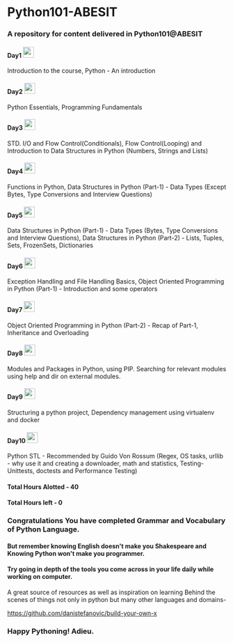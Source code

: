 # Python101-ABESIT
### A repository for content delivered in Python101@ABESIT

#### Day1 <img src="https://cdn3.iconfinder.com/data/icons/simple-web-navigation/165/tick-512.png" width="25" height="25"/>
Introduction to the course, Python - An introduction

#### Day2 <img src="https://cdn3.iconfinder.com/data/icons/simple-web-navigation/165/tick-512.png" width="25" height="25"/>
Python Essentials, Programming Fundamentals

#### Day3 <img src="https://cdn3.iconfinder.com/data/icons/simple-web-navigation/165/tick-512.png" width="25" height="25"/>
STD. I/O and Flow Control(Conditionals), Flow Control(Looping) and Introduction to Data Structures in Python (Numbers, Strings and Lists)

#### Day4 <img src="https://cdn3.iconfinder.com/data/icons/simple-web-navigation/165/tick-512.png" width="25" height="25"/>
Functions in Python, Data Structures in Python (Part-1) - Data Types (Except Bytes, Type Conversions and Interview Questions)

#### Day5 <img src="https://cdn3.iconfinder.com/data/icons/simple-web-navigation/165/tick-512.png" width="25" height="25"/>
Data Structures in Python (Part-1) - Data Types (Bytes, Type Conversions and Interview Questions), Data Structures in Python (Part-2) - Lists, Tuples, Sets, FrozenSets, Dictionaries

#### Day6 <img src="https://cdn3.iconfinder.com/data/icons/simple-web-navigation/165/tick-512.png" width="25" height="25"/>
Exception Handling and File Handling Basics, Object Oriented Programming in Python (Part-1) - Introduction and some operators 

#### Day7 <img src="https://cdn3.iconfinder.com/data/icons/simple-web-navigation/165/tick-512.png" width="25" height="25"/>
Object Oriented Programming in Python (Part-2) - Recap of Part-1, Inheritance and Overloading 

#### Day8 <img src="https://cdn3.iconfinder.com/data/icons/simple-web-navigation/165/tick-512.png" width="25" height="25"/>
Modules and Packages in Python, using PIP. Searching for relevant modules using help and dir on external modules.

#### Day9 <img src="https://cdn3.iconfinder.com/data/icons/simple-web-navigation/165/tick-512.png" width="25" height="25"/>
Structuring a python project, Dependency management using virtualenv and docker

#### Day10 <img src="https://cdn3.iconfinder.com/data/icons/simple-web-navigation/165/tick-512.png" width="25" height="25"/>
Python STL - Recommended by Guido Von Rossum (Regex, OS tasks, urllib - why use it and creating a downloader, math and statistics, Testing- Unittests, doctests and Performance Testing)


#### Total Hours Alotted - 40
#### Total Hours left - 0

### Congratulations You have completed Grammar and Vocabulary of Python Language.
#### But remember knowing English doesn't make you Shakespeare and Knowing Python won't make you programmer.
#### Try going in depth of the tools you come across in your life daily while working on computer.

A great source of resources as well as inspiration on learning Behind the scenes of things not only in python but many other languages and domains-

https://github.com/danistefanovic/build-your-own-x


### Happy Pythoning! Adieu.

